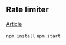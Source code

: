 ## Rate limiter

[Article]("https://systemsdesign.cloud/SystemDesign/RateLimiter")

`npm install`
`npm start`